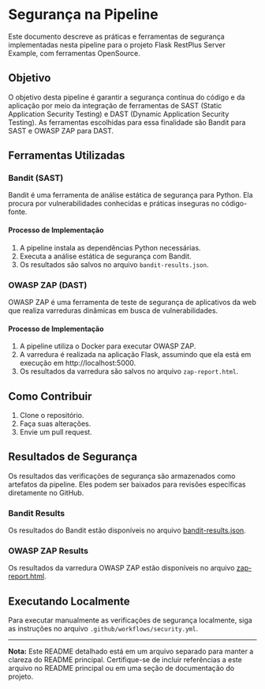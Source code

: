 # Segurança na Pipeline

Este documento descreve as práticas e ferramentas de segurança implementadas nesta pipeline para o projeto Flask RestPlus Server Example, com ferramentas OpenSource.

## Objetivo

O objetivo desta pipeline é garantir a segurança contínua do código e da aplicação por meio da integração de ferramentas de SAST (Static Application Security Testing) e DAST (Dynamic Application Security Testing). As ferramentas escolhidas para essa finalidade são Bandit para SAST e OWASP ZAP para DAST.

## Ferramentas Utilizadas

### Bandit (SAST)

Bandit é uma ferramenta de análise estática de segurança para Python. Ela procura por vulnerabilidades conhecidas e práticas inseguras no código-fonte.

#### Processo de Implementação

1. A pipeline instala as dependências Python necessárias.
2. Executa a análise estática de segurança com Bandit.
3. Os resultados são salvos no arquivo `bandit-results.json`.

### OWASP ZAP (DAST)

OWASP ZAP é uma ferramenta de teste de segurança de aplicativos da web que realiza varreduras dinâmicas em busca de vulnerabilidades.

#### Processo de Implementação

1. A pipeline utiliza o Docker para executar OWASP ZAP.
2. A varredura é realizada na aplicação Flask, assumindo que ela está em execução em http://localhost:5000.
3. Os resultados da varredura são salvos no arquivo `zap-report.html`.

## Como Contribuir

1. Clone o repositório.
2. Faça suas alterações.
3. Envie um pull request.

## Resultados de Segurança

Os resultados das verificações de segurança são armazenados como artefatos da pipeline. Eles podem ser baixados para revisões específicas diretamente no GitHub.

### Bandit Results

Os resultados do Bandit estão disponíveis no arquivo [bandit-results.json](security-results/bandit-results.json).

### OWASP ZAP Results

Os resultados da varredura OWASP ZAP estão disponíveis no arquivo [zap-report.html](security-results/zap-report.html).

## Executando Localmente

Para executar manualmente as verificações de segurança localmente, siga as instruções no arquivo `.github/workflows/security.yml`.

---

**Nota:** Este README detalhado está em um arquivo separado para manter a clareza do README principal. Certifique-se de incluir referências a este arquivo no README principal ou em uma seção de documentação do projeto.
